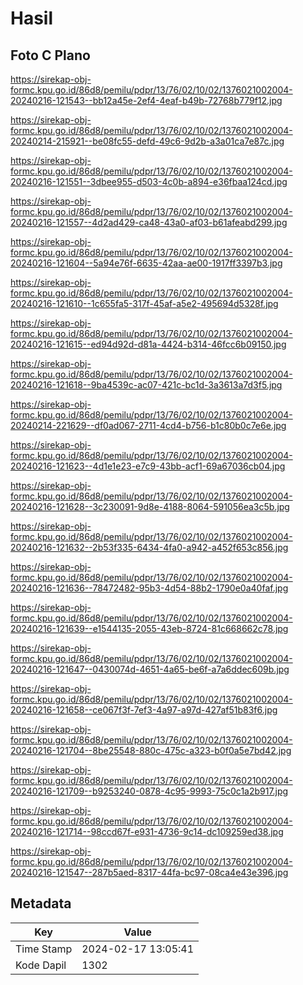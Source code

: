 # Hasil

## Foto C Plano

https://sirekap-obj-formc.kpu.go.id/86d8/pemilu/pdpr/13/76/02/10/02/1376021002004-20240216-121543--bb12a45e-2ef4-4eaf-b49b-72768b779f12.jpg

https://sirekap-obj-formc.kpu.go.id/86d8/pemilu/pdpr/13/76/02/10/02/1376021002004-20240214-215921--be08fc55-defd-49c6-9d2b-a3a01ca7e87c.jpg

https://sirekap-obj-formc.kpu.go.id/86d8/pemilu/pdpr/13/76/02/10/02/1376021002004-20240216-121551--3dbee955-d503-4c0b-a894-e36fbaa124cd.jpg

https://sirekap-obj-formc.kpu.go.id/86d8/pemilu/pdpr/13/76/02/10/02/1376021002004-20240216-121557--4d2ad429-ca48-43a0-af03-b61afeabd299.jpg

https://sirekap-obj-formc.kpu.go.id/86d8/pemilu/pdpr/13/76/02/10/02/1376021002004-20240216-121604--5a94e76f-6635-42aa-ae00-1917ff3397b3.jpg

https://sirekap-obj-formc.kpu.go.id/86d8/pemilu/pdpr/13/76/02/10/02/1376021002004-20240216-121610--1c655fa5-317f-45af-a5e2-495694d5328f.jpg

https://sirekap-obj-formc.kpu.go.id/86d8/pemilu/pdpr/13/76/02/10/02/1376021002004-20240216-121615--ed94d92d-d81a-4424-b314-46fcc6b09150.jpg

https://sirekap-obj-formc.kpu.go.id/86d8/pemilu/pdpr/13/76/02/10/02/1376021002004-20240216-121618--9ba4539c-ac07-421c-bc1d-3a3613a7d3f5.jpg

https://sirekap-obj-formc.kpu.go.id/86d8/pemilu/pdpr/13/76/02/10/02/1376021002004-20240214-221629--df0ad067-2711-4cd4-b756-b1c80b0c7e6e.jpg

https://sirekap-obj-formc.kpu.go.id/86d8/pemilu/pdpr/13/76/02/10/02/1376021002004-20240216-121623--4d1e1e23-e7c9-43bb-acf1-69a67036cb04.jpg

https://sirekap-obj-formc.kpu.go.id/86d8/pemilu/pdpr/13/76/02/10/02/1376021002004-20240216-121628--3c230091-9d8e-4188-8064-591056ea3c5b.jpg

https://sirekap-obj-formc.kpu.go.id/86d8/pemilu/pdpr/13/76/02/10/02/1376021002004-20240216-121632--2b53f335-6434-4fa0-a942-a452f653c856.jpg

https://sirekap-obj-formc.kpu.go.id/86d8/pemilu/pdpr/13/76/02/10/02/1376021002004-20240216-121636--78472482-95b3-4d54-88b2-1790e0a40faf.jpg

https://sirekap-obj-formc.kpu.go.id/86d8/pemilu/pdpr/13/76/02/10/02/1376021002004-20240216-121639--e1544135-2055-43eb-8724-81c668662c78.jpg

https://sirekap-obj-formc.kpu.go.id/86d8/pemilu/pdpr/13/76/02/10/02/1376021002004-20240216-121647--0430074d-4651-4a65-be6f-a7a6ddec609b.jpg

https://sirekap-obj-formc.kpu.go.id/86d8/pemilu/pdpr/13/76/02/10/02/1376021002004-20240216-121658--ce067f3f-7ef3-4a97-a97d-427af51b83f6.jpg

https://sirekap-obj-formc.kpu.go.id/86d8/pemilu/pdpr/13/76/02/10/02/1376021002004-20240216-121704--8be25548-880c-475c-a323-b0f0a5e7bd42.jpg

https://sirekap-obj-formc.kpu.go.id/86d8/pemilu/pdpr/13/76/02/10/02/1376021002004-20240216-121709--b9253240-0878-4c95-9993-75c0c1a2b917.jpg

https://sirekap-obj-formc.kpu.go.id/86d8/pemilu/pdpr/13/76/02/10/02/1376021002004-20240216-121714--98ccd67f-e931-4736-9c14-dc109259ed38.jpg

https://sirekap-obj-formc.kpu.go.id/86d8/pemilu/pdpr/13/76/02/10/02/1376021002004-20240216-121547--287b5aed-8317-44fa-bc97-08ca4e43e396.jpg


## Metadata

| Key        | Value               |
| ---------- | ------------------- |
| Time Stamp | 2024-02-17 13:05:41 |
| Kode Dapil | 1302                |



